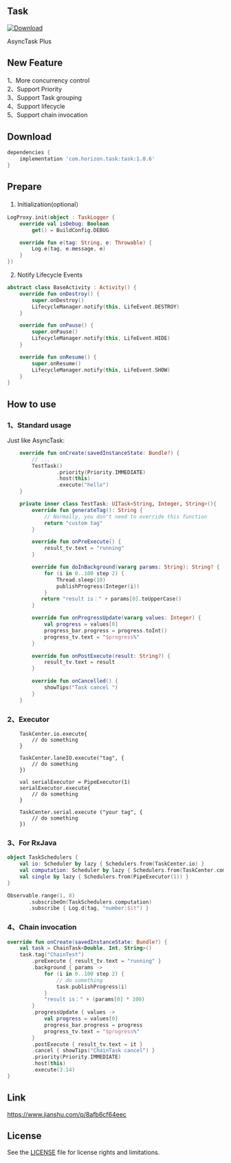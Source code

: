 
## Task
[ ![Download](https://api.bintray.com/packages/horizon757/maven/Task/images/download.svg) ](https://bintray.com/horizon757/maven/Task/_latestVersion)

AsyncTask Plus

## New Feature
1、More concurrency control <br/>
2、Support Priority <br/>
3、Support Task grouping <br/>
4、Support lifecycle<br/>
5、Support chain invocation

## Download
```gradle
dependencies {
    implementation 'com.horizon.task:task:1.0.6'
}
```

## Prepare

1. Initialization(optional）

```kotlin
LogProxy.init(object : TaskLogger {
    override val isDebug: Boolean
        get() = BuildConfig.DEBUG

    override fun e(tag: String, e: Throwable) {
        Log.e(tag, e.message, e)
    }
})
```

2. Notify Lifecycle Events

```kotlin
abstract class BaseActivity : Activity() {
    override fun onDestroy() {
        super.onDestroy()
        LifecycleManager.notify(this, LifeEvent.DESTROY)
    }

    override fun onPause() {
        super.onPause()
        LifecycleManager.notify(this, LifeEvent.HIDE)
    }

    override fun onResume() {
        super.onResume()
        LifecycleManager.notify(this, LifeEvent.SHOW)
    }
}
```


## How to use
### 1、Standard usage

Just like AsyncTask:

```kotlin
    override fun onCreate(savedInstanceState: Bundle?) {
        // ...
        TestTask()
                .priority(Priority.IMMEDIATE)
                .host(this)
                .execute("hello")
    }

    private inner class TestTask: UITask<String, Integer, String>(){
        override fun generateTag(): String {
            // Normally, you don't need to override this function
            return "custom tag"
        }

        override fun onPreExecute() {
            result_tv.text = "running"
        }

        override fun doInBackground(vararg params: String): String? {
            for (i in 0..100 step 2) {
                Thread.sleep(10)
                publishProgress(Integer(i))
            }
           return "result is：" + params[0].toUpperCase()
        }

        override fun onProgressUpdate(vararg values: Integer) {
            val progress = values[0]
            progress_bar.progress = progress.toInt()
            progress_tv.text = "$progress%"
        }

        override fun onPostExecute(result: String?) {
            result_tv.text = result
        }

        override fun onCancelled() {
            showTips("Task cancel ")
        }
    }
```


### 2、Executor

```
    TaskCenter.io.execute{
        // do something
    }

    TaskCenter.laneIO.execute("tag", {
        // do something
    })

    val serialExecutor = PipeExecutor(1)
    serialExecutor.execute{
        // do something
    }

    TaskCenter.serial.execute ("your tag", {
        // do something
    })
```

### 3、For RxJava

```kotlin
object TaskSchedulers {
    val io: Scheduler by lazy { Schedulers.from(TaskCenter.io) }
    val computation: Scheduler by lazy { Schedulers.from(TaskCenter.computation) }
    val single by lazy { Schedulers.from(PipeExecutor(1)) }
}
```

```kotlin
Observable.range(1, 8)
       .subscribeOn(TaskSchedulers.computation)
       .subscribe { Log.d(tag, "number:$it") }
```

### 4、Chain invocation
```kotlin
override fun onCreate(savedInstanceState: Bundle?) {
    val task = ChainTask<Double, Int, String>()
    task.tag("ChainTest")
        .preExecute { result_tv.text = "running" }
        .background { params ->
            for (i in 0..100 step 2) {
                // do something
                task.publishProgress(i)
            }
            "result is：" + (params[0] * 100)
        }
        .progressUpdate { values ->
            val progress = values[0]
            progress_bar.progress = progress
            progress_tv.text = "$progress%"
        }
        .postExecute { result_tv.text = it }
        .cancel { showTips("ChainTask cancel") }
        .priority(Priority.IMMEDIATE)
        .host(this)
        .execute(3.14)
}
```

## Link
https://www.jianshu.com/p/8afb6cf64eec

## License
See the [LICENSE](LICENSE.md) file for license rights and limitations.


